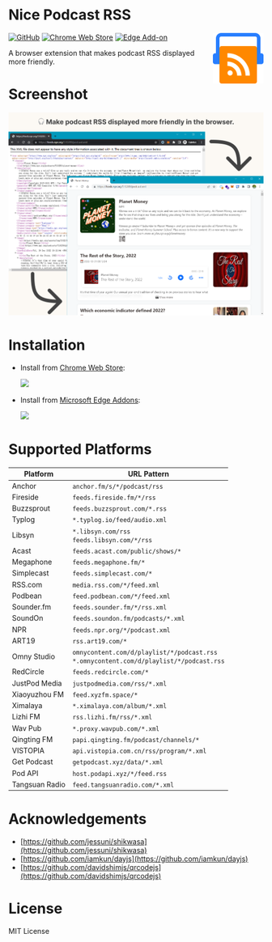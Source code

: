 # Nice Podcast RSS

<img src="./icons/icon.svg" width="100" height="100" align="right" />

[![GitHub](https://img.shields.io/github/license/LGiki/nice-podcast-rss?style=flat-square)](LICENSE) [![Chrome Web Store](https://img.shields.io/chrome-web-store/v/ofofpfeldepmeolpbcmehmfgakjnlekf?color=red&logo=google-chrome&logoColor=white&style=flat-square)](https://chrome.google.com/webstore/detail/nice-podcast-rss/ofofpfeldepmeolpbcmehmfgakjnlekf) [![Edge Add-on](https://img.shields.io/badge/dynamic/json?label=edge%20add-on&prefix=v&color=red&logo=microsoftedge&logoColor=white&style=flat-square&query=%24.version&url=https%3A%2F%2Fmicrosoftedge.microsoft.com%2Faddons%2Fgetproductdetailsbycrxid%2Fjiajdakidkmamepkdaclhefhfjnikhpc)](https://microsoftedge.microsoft.com/addons/detail/nice-podcast-rss/jiajdakidkmamepkdaclhefhfjnikhpc)


A browser extension that makes podcast RSS displayed more friendly.

# Screenshot

![](screenshot.png)

# Installation

- Install from [Chrome Web Store](https://chrome.google.com/webstore/detail/ofofpfeldepmeolpbcmehmfgakjnlekf):

  [<img src="https://user-images.githubusercontent.com/20807713/212001658-8252c4b5-dce3-4571-bd8f-cc4695876555.svg" style="width:300px" />](https://chrome.google.com/webstore/detail/ofofpfeldepmeolpbcmehmfgakjnlekf)

- Install from [Microsoft Edge Addons](https://microsoftedge.microsoft.com/addons/detail/nice-podcast-rss/jiajdakidkmamepkdaclhefhfjnikhpc):

  [<img src="https://user-images.githubusercontent.com/20807713/212001768-365fc123-cfaa-4dfa-b88c-8d5aa9352820.png" style="width:300px" />](https://microsoftedge.microsoft.com/addons/detail/nice-podcast-rss/jiajdakidkmamepkdaclhefhfjnikhpc)

# Supported Platforms

| Platform       | URL Pattern                                                  |
| -------------- | ------------------------------------------------------------ |
| Anchor         | `anchor.fm/s/*/podcast/rss`                                  |
| Fireside       | `feeds.fireside.fm/*/rss`                                    |
| Buzzsprout     | `feeds.buzzsprout.com/*.rss`                                 |
| Typlog         | `*.typlog.io/feed/audio.xml`                                 |
| Libsyn         | `*.libsyn.com/rss`<br />`feeds.libsyn.com/*/rss`             |
| Acast          | `feeds.acast.com/public/shows/*`                             |
| Megaphone      | `feeds.megaphone.fm/*`                                       |
| Simplecast     | `feeds.simplecast.com/*`                                     |
| RSS.com        | `media.rss.com/*/feed.xml`                                   |
| Podbean        | `feed.podbean.com/*/feed.xml`                                |
| Sounder.fm     | `feeds.sounder.fm/*/rss.xml`                                 |
| SoundOn        | `feeds.soundon.fm/podcasts/*.xml`                            |
| NPR            | `feeds.npr.org/*/podcast.xml`                                |
| ART19          | `rss.art19.com/*`                                            |
| Omny Studio    | `omnycontent.com/d/playlist/*/podcast.rss`<br />`*.omnycontent.com/d/playlist/*/podcast.rss` |
| RedCircle      | `feeds.redcircle.com/*`                                      |
| JustPod Media  | `justpodmedia.com/rss/*.xml`                                 |
| Xiaoyuzhou FM  | `feed.xyzfm.space/*`                                         |
| Ximalaya       | `*.ximalaya.com/album/*.xml`                                 |
| Lizhi FM       | `rss.lizhi.fm/rss/*.xml`                                     |
| Wav Pub        | `*.proxy.wavpub.com/*.xml`                                   |
| Qingting FM    | `papi.qingting.fm/podcast/channels/*`                        |
| VISTOPIA       | `api.vistopia.com.cn/rss/program/*.xml`                      |
| Get Podcast    | `getpodcast.xyz/data/*.xml`                                  |
| Pod API        | `host.podapi.xyz/*/feed.rss`                                 |
| Tangsuan Radio | `feed.tangsuanradio.com/*.xml`                               |

# Acknowledgements

- [https://github.com/jessuni/shikwasa](https://github.com/jessuni/shikwasa)
- [https://github.com/iamkun/dayjs](https://github.com/iamkun/dayjs)
- [https://github.com/davidshimjs/qrcodejs](https://github.com/davidshimjs/qrcodejs)

# License

MIT License
